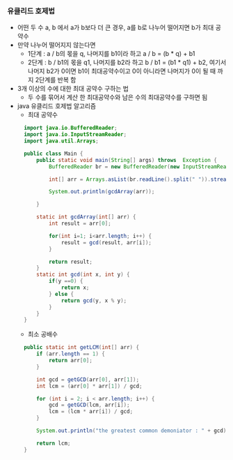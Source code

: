 ### 유클리드 호제법
  - 어떤 두 수 a, b 에서 a가 b보다 더 큰 경우, a를 b로 나누어 떨어지면 b가 최대 공약수
  - 만약 나누어 떨어지지 않는다면
    - 1단계 : a / b의 몫을 q, 나머지를 b1이라 하고 a / b = (b * q) + b1
    - 2단계 : b / b1의 몫을 q1, 나머지를 b2라 하고 b / b1 = (b1 * q1) + b2, 여기서 나머지 b2가 0이면 b1이 최대공약수이고 0이 아니라면 나머지가 0이 될 때 까지 2단계를 반복 함
  - 3개 이상의 수에 대한 최대 공약수 구하는 법
    - 두 수를 묶어서 계산 한 최대공약수와 남은 수의 최대공약수를 구하면 됨
  - java 유클리드 호제법 알고리즘 
    - 최대 공약수
    ```java
      import java.io.BufferedReader;
      import java.io.InputStreamReader;
      import java.util.Arrays;

      public class Main {
          public static void main(String[] args) throws  Exception {
              BufferedReader br = new BufferedReader(new InputStreamReader(System.in));

              int[] arr = Arrays.asList(br.readLine().split(" ")).stream().mapToInt(Integer::parseInt).toArray();

              System.out.println(gcdArray(arr));

          }

          static int gcdArray(int[] arr) {
              int result = arr[0];

              for(int i=1; i<arr.length; i++) {
                  result = gcd(result, arr[i]);
              }

              return result;
          }
          static int gcd(int x, int y) {
              if(y ==0) {
                  return x;
              } else {
                  return gcd(y, x % y);
              }
          }
      }
    ```
    - 최소 공배수
    ```java
      public static int getLCM(int[] arr) {
          if (arr.length == 1) {
              return arr[0];
          }

          int gcd = getGCD(arr[0], arr[1]);
          int lcm = (arr[0] * arr[1]) / gcd;

          for (int i = 2; i < arr.length; i++) {
              gcd = getGCD(lcm, arr[i]);
              lcm = (lcm * arr[i]) / gcd;
          }

          System.out.println("the greatest common demoniator : " + gcd);

          return lcm;
      }
    ```
